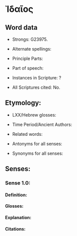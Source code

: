 # Ἰδαῖος

<!-- Status: S2=NeedsReview -->
<!-- Lexica used for edits: BDAG, LN, FFM, A-S  -->

<!--      Remove this comment block after initial editting        -->
<!--         Not in UGNT !!!!     -->

<!-- This file was created from textual analysis by Alan Bunning. -->
<!-- It is here to support downstream UGNT processing             -->
<!-- which will identify this particular lemma.                   -->
<!-- Since this was not derived from the Abbott-Smith lexicon,    -->
<!-- your first round of edits can/should ignore this file        -->
<!--                                                              -->
<!--      Remove this comment block after initial editting        -->

## Word data

* Strongs: G23975.


* Alternate spellings: 


* Principle Parts: 


* Part of speech: 


* Instances in Scripture: ?

* All Scriptures cited: No.

## Etymology: 


* LXX/Hebrew glosses:


* Time Period/Ancient Authors:


* Related words:


* Antonyms for all senses:


* Synonyms for all senses:


## Senses:


### Sense  1.0:


#### Definition: 


#### Glosses: 


#### Explanation:


#### Citations: 


